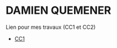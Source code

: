 # DAMIEN QUEMENER
Lien pour mes travaux (CC1 et CC2)
  - [CC1](https://damien-q.github.io/Damien.github.io/)
